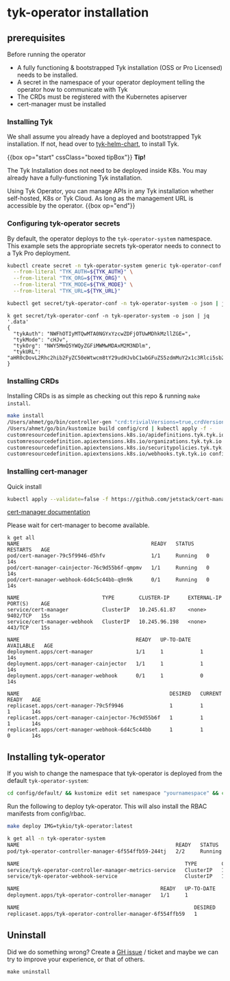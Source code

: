 # tyk-operator installation

## prerequisites

Before running the operator

* A fully functioning & bootstrapped Tyk installation (OSS or Pro Licensed) needs to be installed.
* A secret in the namespace of your operator deployment telling the operator how to communicate with Tyk
* The CRDs must be registered with the Kubernetes apiserver
* cert-manager must be installed

### Installing Tyk

We shall assume you already have a deployed and bootstrapped Tyk installation. If not, head over to 
[tyk-helm-chart](https://github.com/TykTechnologies/tyk-helm-chart/), to install Tyk.

{{box op="start" cssClass="boxed tipBox"}}
**Tip!**

The Tyk Installation does not need to be deployed inside K8s. You may already have a fully-functioning Tyk installation.

Using Tyk Operator, you can manage APIs in any Tyk installation whether self-hosted, K8s or Tyk Cloud. As long as the 
management URL is accessible by the operator.
{{box op="end"}}

### Configuring tyk-operator secrets

By default, the operator deploys to the `tyk-operator-system` namespace. This example sets the appropriate secrets 
tyk-operator needs to connect to a Tyk Pro deployment.

```bash
kubectl create secret -n tyk-operator-system generic tyk-operator-conf \
  --from-literal "TYK_AUTH=${TYK_AUTH}" \
  --from-literal "TYK_ORG=${TYK_ORG}" \
  --from-literal "TYK_MODE=${TYK_MODE}" \
  --from-literal "TYK_URL=${TYK_URL}"

kubectl get secret/tyk-operator-conf -n tyk-operator-system -o json | jq '.data'
```

```
k get secret/tyk-operator-conf -n tyk-operator-system -o json | jq '.data'
{
  "tykAuth": "NWFhOTIyMTQwMTA0NGYxYzcwZDFjOTUwMDhkMzllZGE=",
  "tykMode": "cHJv",
  "tykOrg": "NWY5MmQ5YWQyZGFiMWMwMDAxM2M3NDlm",
  "tykURL": "aHR0cDovL2Rhc2hib2FyZC50eWtwcm8tY29udHJvbC1wbGFuZS5zdmMuY2x1c3Rlci5sb2NhbDozMDAw"
}
```

### Installing CRDs

Installing CRDs is as simple as checking out this repo & running `make install`.

```bash
make install
/Users/ahmet/go/bin/controller-gen "crd:trivialVersions=true,crdVersions=v1" rbac:roleName=manager-role webhook paths="./..." output:crd:artifacts:config=config/crd/bases
/Users/ahmet/go/bin/kustomize build config/crd | kubectl apply -f -
customresourcedefinition.apiextensions.k8s.io/apidefinitions.tyk.tyk.io configured
customresourcedefinition.apiextensions.k8s.io/organizations.tyk.tyk.io configured
customresourcedefinition.apiextensions.k8s.io/securitypolicies.tyk.tyk.io configured
customresourcedefinition.apiextensions.k8s.io/webhooks.tyk.tyk.io configured
```

### Installing cert-manager

Quick install

```bash
kubectl apply --validate=false -f https://github.com/jetstack/cert-manager/releases/download/v1.0.3/cert-manager.yaml
```

[cert-manager documentation](https://cert-manager.io/docs/installation/kubernetes/)

Please wait for cert-manager to become available.

```
k get all
NAME                                           READY   STATUS    RESTARTS   AGE
pod/cert-manager-79c5f9946-d5hfv               1/1     Running   0          14s
pod/cert-manager-cainjector-76c9d55b6f-qmpmv   1/1     Running   0          14s
pod/cert-manager-webhook-6d4c5c44bb-q9n9k      0/1     Running   0          14s

NAME                           TYPE        CLUSTER-IP      EXTERNAL-IP   PORT(S)    AGE
service/cert-manager           ClusterIP   10.245.61.87    <none>        9402/TCP   15s
service/cert-manager-webhook   ClusterIP   10.245.96.198   <none>        443/TCP    15s

NAME                                      READY   UP-TO-DATE   AVAILABLE   AGE
deployment.apps/cert-manager              1/1     1            1           14s
deployment.apps/cert-manager-cainjector   1/1     1            1           14s
deployment.apps/cert-manager-webhook      0/1     1            0           14s

NAME                                                 DESIRED   CURRENT   READY   AGE
replicaset.apps/cert-manager-79c5f9946               1         1         1       14s
replicaset.apps/cert-manager-cainjector-76c9d55b6f   1         1         1       14s
replicaset.apps/cert-manager-webhook-6d4c5c44bb      1         1         0       14s
```

## Installing tyk-operator

If you wish to change the namespace that tyk-operator is deployed from the default `tyk-operator-system`:

```bash
cd config/default/ && kustomize edit set namespace "yournamespace" && cd ../..
```

Run the following to deploy tyk-operator. This will also install the RBAC manifests from config/rbac. 

```bash
make deploy IMG=tykio/tyk-operator:latest
```

```bash
k get all -n tyk-operator-system
NAME                                                   READY   STATUS    RESTARTS   AGE
pod/tyk-operator-controller-manager-6f554ffb59-244tj   2/2     Running   1          2m14s

NAME                                                      TYPE        CLUSTER-IP       EXTERNAL-IP   PORT(S)    AGE
service/tyk-operator-controller-manager-metrics-service   ClusterIP   10.245.198.147   <none>        8443/TCP   2m22s
service/tyk-operator-webhook-service                      ClusterIP   10.245.143.252   <none>        443/TCP    2m21s

NAME                                              READY   UP-TO-DATE   AVAILABLE   AGE
deployment.apps/tyk-operator-controller-manager   1/1     1            1           2m18s

NAME                                                         DESIRED   CURRENT   READY   AGE
replicaset.apps/tyk-operator-controller-manager-6f554ffb59   1         1         1       2m17s
```

## Uninstall

Did we do something wrong? Create a [GH issue](https://github.com/TykTechnologies/tyk-operator/issues/new) / ticket and 
maybe we can try to improve your experience, or that of others. 

```
make uninstall
```
